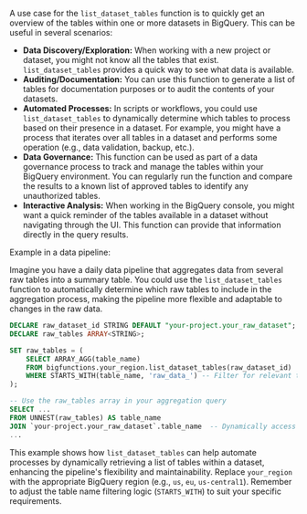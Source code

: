 A use case for the `list_dataset_tables` function is to quickly get an overview of the tables within one or more datasets in BigQuery.  This can be useful in several scenarios:

* **Data Discovery/Exploration:** When working with a new project or dataset, you might not know all the tables that exist. `list_dataset_tables` provides a quick way to see what data is available.
* **Auditing/Documentation:**  You can use this function to generate a list of tables for documentation purposes or to audit the contents of your datasets.
* **Automated Processes:**  In scripts or workflows, you could use `list_dataset_tables` to dynamically determine which tables to process based on their presence in a dataset.  For example, you might have a process that iterates over all tables in a dataset and performs some operation (e.g., data validation, backup, etc.).
* **Data Governance:** This function can be used as part of a data governance process to track and manage the tables within your BigQuery environment. You can regularly run the function and compare the results to a known list of approved tables to identify any unauthorized tables.
* **Interactive Analysis:**  When working in the BigQuery console, you might want a quick reminder of the tables available in a dataset without navigating through the UI.  This function can provide that information directly in the query results.


Example in a data pipeline:

Imagine you have a daily data pipeline that aggregates data from several raw tables into a summary table. You could use the `list_dataset_tables` function to automatically determine which raw tables to include in the aggregation process, making the pipeline more flexible and adaptable to changes in the raw data.


```sql
DECLARE raw_dataset_id STRING DEFAULT "your-project.your_raw_dataset";
DECLARE raw_tables ARRAY<STRING>;

SET raw_tables = (
    SELECT ARRAY_AGG(table_name)
    FROM bigfunctions.your_region.list_dataset_tables(raw_dataset_id)
    WHERE STARTS_WITH(table_name, 'raw_data_') -- Filter for relevant tables
);

-- Use the raw_tables array in your aggregation query
SELECT ...
FROM UNNEST(raw_tables) AS table_name
JOIN `your-project.your_raw_dataset`.table_name  -- Dynamically access tables
...
```


This example shows how `list_dataset_tables` can help automate processes by dynamically retrieving a list of tables within a dataset, enhancing the pipeline's flexibility and maintainability.  Replace `your_region` with the appropriate BigQuery region (e.g., `us`, `eu`, `us-central1`). Remember to adjust the table name filtering logic (`STARTS_WITH`) to suit your specific requirements.
